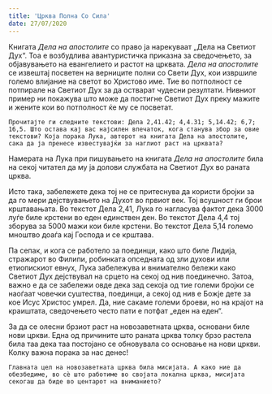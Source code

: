 ```yaml
---
title: 'Црква Полна Со Сила'
date: 27/07/2020
---
```


Книгата *Дела на апостолите* со право ја нарекуваат „Дела на Светиот Дух“. Тоа е возбудлива авантуристичка приказна за сведочењето, за објавувањето на евангелието и растот на црквата. *Дела на апостолите* се извештај посветен на верниците полни со Свети Дух, кои извршиле големо влијание на светот во Христово име. Тие во потполност се потпирале на Светиот Дух за да остварат чудесни резултати. Нивниот пример ни покажува што може да постигне Светиот Дух преку мажите и жените кои во потполност ќе му се посветат.

`Прочитајте ги следните текстови: Дела 2,41.42; 4,4.31; 5,14.42; 6,7; 16,5. Што остава кај вас најсилен впечаток, кога станува збор за овие текстови? Која порака Лука, авторот на книгата Дела на апостолите, сака да ја пренесе известувајќи за наглиот раст на црквата?`

Намерата на Лука при пишувањето на книгата *Дела на апостолите* била на секој читател да му ја долови службата на Светиот Дух во раната црква.

Исто така, забележете дека тој не се притеснува да користи бројки за да го мери дејствувањето на Духот во првиот век. Тој всушност ги брои крштавањата. Во текстот Дела 2,41, Лука го нагласува фактот дека 3000 луѓе биле крстени во еден единствен ден. Во текстот Дела 4,4 тој зборува за 5000 мажи кои биле крстени. Во текстот Дела 5,14 големо мноштво доаѓа кај Господа и се крштава.

Па сепак, и кога се работело за поединци, како што биле Лидија, стражарот во Филипи, робинката опседната од зли духови или етиопискиот евнух, Лука забележува и внимателно бележи како Светиот Дух дејствувал на срцето на секој од нив поединечно. Затоа, важно е да се забележи овде дека зад секоја од тие големи бројки се наоѓаат човечки суштества, поединци, а секој од нив е Божје дете за кое Исус Христос умрел. Да, ние сакаме големи броеви, но на крајот на краиштата, сведочењето често пати е потфат „еден на еден“.

За да се олесни брзиот раст на новозаветната црква, основани биле нови цркви. Една од причините што раната црква толку брзо растела била таа дека таа постојано се обновувала со основање на нови цркви. Колку важна порака за нас денес!

`Главната цел на новозаветната црква била мисијата. А како ние да обезбедиме, во сѐ што работиме во својата локална црква, мисијата секогаш да биде во центарот на вниманието?`